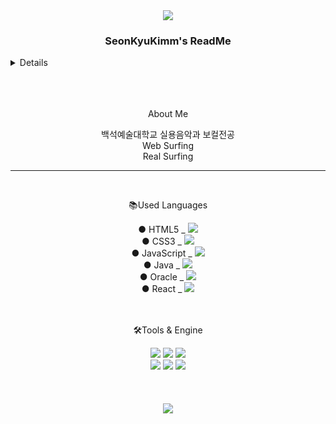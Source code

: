 <div align=center>
	<img src="https://capsule-render.vercel.app/api?type=waving&color=E9D427&height=150&section=header&text=SeonKyuKimm%20&fontSize=45" />
</div>


<div align=center>
	<h3><b>SeonKyuKimm's ReadMe</b><br></h3>
</div>

<details>
	포트폴리오 (PPT) 링크 :<br>
	1 . https://www.canva.com/design/DAGIpg5f1oQ/1xiZkQCfUAGFXtwoK8K9IA/edit <br>
	2 . https://www.canva.com/design/DAGFFvH6-Ts/d_RRd6-TmPLLA-2Ecg9nsQ/edit?utm_content=DAGFFvH6-Ts&utm_campaign=designshare&utm_medium=link2&utm_source=sharebutton
</details>


<br>

<br>

<br>

<div align=center>
	<p>About Me </p>
  백석예술대학교 실용음악과 보컬전공<br>
  Web Surfing<br>
  Real Surfing<br>
</div>

<hr>

<br>
<div align=center>
	<p>📚Used Languages</p>
</div>
<div align=center>
	● HTML5 _ <img src="https://img.shields.io/badge/HTML5-E34F26?style=flat&logo=HTML5&logoColor=white" /><br>
	● CSS3 _ <img src="https://img.shields.io/badge/CSS3-1572B6?style=flat&logo=CSS3&logoColor=white" /><br>
	● JavaScript _ <img src="https://img.shields.io/badge/JavaScript-F7DF1E?style=flat&logo=JavaScript&logoColor=white" /><br>
	● Java _ <img src="https://img.shields.io/badge/Java-007396?style=flat&logo=Conda-Forge&logoColor=white" /><br>
	● Oracle _ <img src="https://img.shields.io/badge/Oracle%20SQL-F80000?style=flat&logo=Oracle&logoColor=white" /><br>
	● React _ <img src="https://img.shields.io/badge/react-%2320232a.svg?style=for-the-badge&logo=react&logoColor=%2361DAFB" />
</div>
	<br>
	<br>
<div align=center>
	<p>🛠Tools & Engine</p>
</div>
<div align=center>
	<img src="https://img.shields.io/badge/Spring-6DB33F?style=flat&logo=Spring&logoColor=white" />
	<img src="https://img.shields.io/badge/Tomcat-F8DC75?style=flat&logo=ApacheTomcat&logoColor=white" />
  <img src="https://img.shields.io/badge/AWS-232F3E?style=flat&logo=AmazonAWS&logoColor=white" />
  <br>
  <img src="https://img.shields.io/badge/GitHub-181717?style=flat&logo=GitHub&logoColor=white" />
  <img src="https://img.shields.io/badge/DBeaver-382923?style=flat&logo=DBeaver&logoColor=white" />
  <img src="https://img.shields.io/badge/ThymeLeaf-005F0F?style=flat&logo=Thymeleaf&logoColor=white" />
</div>
<div>

</div>
<br><br><br>

<div align=center>
	<img src="https://capsule-render.vercel.app/api?type=waving&color=E9D427&height=150&section=footer" />
</div>


